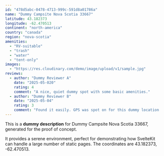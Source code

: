 ```yaml
---
id: "478d5abc-0478-4713-999c-591d8a01786a"
name: "Dummy Campsite Nova Scotia 33667"
latitude: 43.182373
longitude: -62.470513
continent: "north-america"
country: "canada"
region: "nova-scotia"
amenities:
  - "RV-suitable"
  - "trash"
  - "water"
  - "tent-only"
images:
  - "https://res.cloudinary.com/demo/image/upload/v1/sample.jpg"
reviews:
  - author: "Dummy Reviewer A"
    date: "2025-05-020"
    rating: 4
    comment: "A nice, quiet dummy spot with some basic amenities."
  - author: "Dummy Reviewer B"
    date: "2025-05-04"
    rating: 3
    comment: "Found it easily. GPS was spot on for this dummy location."
---
```


This is a **dummy description** for Dummy Campsite Nova Scotia 33667, generated for the proof of concept.

It provides a serene environment, perfect for demonstrating how SvelteKit can handle a large number of static pages. The coordinates are 43.182373, -62.470513.
